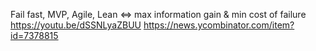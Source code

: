 Fail fast, MVP, Agile, Lean <=> max information gain & min cost of failure https://youtu.be/dSSNLyaZBUU https://news.ycombinator.com/item?id=7378815
